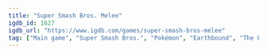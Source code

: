 ```yaml
---
title: "Super Smash Bros. Melee"
igdb_id: 1627
igdb_url: "https://www.igdb.com/games/super-smash-bros-melee"
tag: ["Main game", "Super Smash Bros.", "Pokémon", "Earthbound", "The Legend of Zelda", "Metroid", "Donkey Kong", "Fire Emblem", "Star Fox", "Kirby", "Mario", "Yoshi", "F-Zero", "Nintendo", "HAL Laboratory", "Gradiente", "Fighting", "Platform", "Single player", "Multiplayer", "Co-operative", "Side view", "Action"]
---
```

